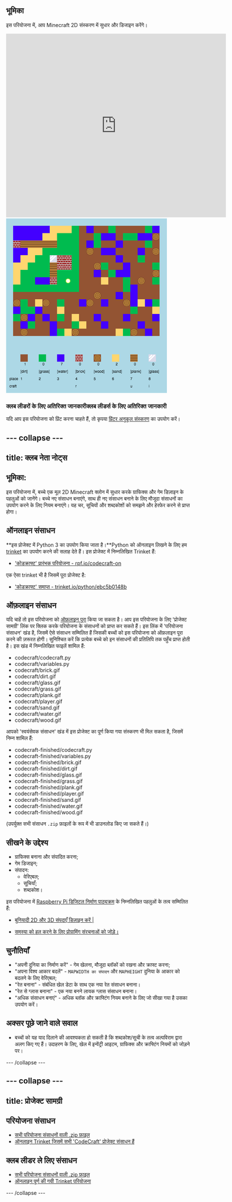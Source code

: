 ## भूमिका

इस परियोजना में, आप Minecraft 2D संस्करण में सुधार और डिजाइन करेंगे।

<div class="trinket">
  <iframe src="https://trinket.io/embed/python/ebc5b0148b?outputOnly=true&start=result" width="600" height="500" frameborder="0" marginwidth="0" marginheight="0" allowfullscreen>
  </iframe>
  <img src="images/craft-finished.png">
</div>

### क्लब लीडरों के लिए अतिरिक्त जानकारीक्लब लीडर्स के लिए अतिरिक्त जानकारी

यदि आप इस परियोजना को प्रिंट करना चाहते हैं, तो कृपया [प्रिंटर अनुकूल संस्करण](https://projects.raspberrypi.org/en/projects/codecraft/print) का उपयोग करें।

## \--- collapse \---

## title: क्लब नेता नोट्स

## भूमिका:

इस परियोजना में, बच्चे एक मूल 2D Minecraft क्लोन में सुधार करके ग्राफिक्स और गेम डिज़ाइन के पहलुओं को जानेंगे। बच्चे नए संसाधन बनाएंगे, साथ ही नए संसाधन बनाने के लिए मौजूदा संसाधनों का उपयोग करने के लिए नियम बनाएंगे। यह चर, सूचियों और शब्दकोशों को समझने और हेरफेर करने से प्राप्त होगा।

## ऑनलाइन संसाधन

**इस प्रोजेक्ट में Python 3 का उपयोग किया जाता है।**Python को ऑनलाइन लिखने के लिए हम [trinket](https://trinket.io/) का उपयोग करने की सलाह देते हैं। इस प्रोजेक्ट में निम्नलिखित Trinket हैं:

+ ['कोडक्राफ्ट' प्रारंभक परियोजना - rpf.io/codecraft-on](http://rpf.io/codecraft-on)

एक ऐसा trinket भी है जिसमें पूरा प्रोजेक्ट है:

+ ['कोडक्राफ्ट' समाप्त - trinket.io/python/ebc5b0148b](https://trinket.io/python/ebc5b0148b)

## ऑफ़लाइन संसाधन

यदि चाहें तो इस परियोजना को [ऑफ़लाइन पूरा](https://www.codeclubprojects.org/en-GB/resources/python-working-offline/) किया जा सकता है। आप इस परियोजना के लिए 'प्रोजेक्ट सामग्री' लिंक पर क्लिक करके परियोजना के संसाधनों को प्राप्त कर सकते हैं। इस लिंक में 'परियोजना संसाधन' खंड है, जिसमें ऐसे संसाधन सम्मिलित हैं जिसकी बच्चों को इस परियोजना को ऑफ़लाइन पूरा करने की ज़रूरत होगी। सुनिश्चित करें कि प्रत्येक बच्चे को इन संसाधनों की प्रतिलिपि तक पहुँच प्राप्त होती है। इस खंड में निम्नलिखित फाइलें शामिल हैं:

+ codecraft/codecraft.py
+ codecraft/variables.py
+ codecraft/brick.gif
+ codecraft/dirt.gif
+ codecraft/glass.gif
+ codecraft/grass.gif
+ codecraft/plank.gif
+ codecraft/player.gif
+ codecraft/sand.gif
+ codecraft/water.gif
+ codecraft/wood.gif

आपको 'स्वयंसेवक संसाधन' खंड में इस प्रोजेक्ट का पूर्ण किया गया संस्करण भी मिल सकता है, जिसमें निम्न शामिल हैं:

+ codecraft-finished/codecraft.py
+ codecraft-finished/variables.py
+ codecraft-finished/brick.gif
+ codecraft-finished/dirt.gif
+ codecraft-finished/glass.gif
+ codecraft-finished/grass.gif
+ codecraft-finished/plank.gif
+ codecraft-finished/player.gif
+ codecraft-finished/sand.gif
+ codecraft-finished/water.gif
+ codecraft-finished/wood.gif

(उपर्युक्त सभी संसाधन `.zip` फ़ाइलों के रूप में भी डाउनलोड किए जा सकते हैं।)

## सीखने के उद्देश्य

+ ग्राफिक्स बनाना और संपादित करना;
+ गेम डिजाइन;
+ संपादन: 
    + वेरिएबल;
    + सूचियाँ;
    + शब्दकोश।

इस परियोजना में [Raspberry Pi डिजिटल निर्माण पाठ्यक्रम](http://rpf.io/curriculum) के निम्नलिखित पहलुओं के तत्व सम्मिलित हैं:

+ [बुनियादी 2D और 3D संपदाएँ डिज़ाइन करें |](https://www.raspberrypi.org/curriculum/design/creator)

+ [समस्या को हल करने के लिए प्रोग्रामिंग संरचनाओं को जोड़े।](https://www.raspberrypi.org/curriculum/programming/builder)

## चुनौतियाँ

+ "अपनी दुनिया का निर्माण करें" - गेम खेलना, मौजूदा ब्लॉकों को रखना और क्राफ्ट करना;
+ "अपना विश्व आकार बदलें" - ` MAPWIDTH का संपादन ` और ` MAPHEIGHT ` दुनिया के आकार को बदलने के लिए वेरिएबल;
+ "रेत बनाना" - संबंधित खेल डेटा के साथ एक नया रेत संसाधन बनाना।
+ "रेत से ग्लास बनाना" - एक नया बनने लायक ग्लास संसाधन बनाना।
+ "अधिक संसाधन बनाएं" - अधिक ब्लॉक और क्राफ्टिंग नियम बनाने के लिए जो सीखा गया है उसका उपयोग करें।

## अक्सर पूछे जाने वाले सवाल

+ बच्चों को यह याद दिलाने की आवश्यकता हो सकती है कि शब्दकोश/सूची के तत्व अल्पविराम द्वारा अलग किए गए हैं। उदाहरण के लिए, खेल में इन्वेंट्री आइटम, ग्राफिक्स और क्राफ्टिंग नियमों को जोड़ने पर।

\--- /collapse \---

## \--- collapse \---

## title: प्रोजेक्ट सामग्री

## परियोजना संसाधन

+ [सभी परियोजना संसाधनों वाली .zip फ़ाइल](http://rpf.io/p/en/codecraft-go)
+ [ऑनलाइन Trinket जिसमें सभी 'CodeCraft' प्रोजेक्ट संसाधन हैं](http://rpf.io/codecraft-on)

## क्लब लीडर ले लिए संसाधन

+ [सभी परियोजना संसाधनों वाली .zip फ़ाइल](http://rpf.io/p/en/codecraft-get)
+ [ऑनलाइन पूर्ण की गयी Trinket परियोजना](https://trinket.io/python/ebc5b0148b)

\--- /collapse \---